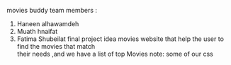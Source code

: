 movies buddy
team members :
1. Haneen alhawamdeh
2. Muath hnaifat
3. Fatima Shubeilat
final project idea
movies website that help the user to find the movies that match   
their needs ,and  we have a list of top Movies
note:
some of our css 